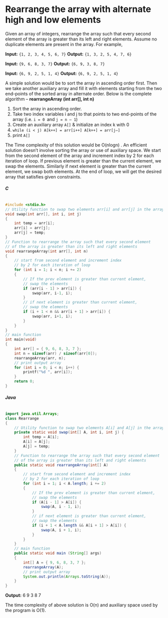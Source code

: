 # Rearrange the array with alternate high and low elements
Given an array of integers, rearrange the array such that every second element of the array is greater than its left and right elements. Assume no duplicate elements are present in the array.
For example,

**Input:** `{1, 2, 3, 4, 5, 6, 7}`
**Output:** `{1, 3, 2, 5, 4, 7, 6}`

**Input:** `{9, 6, 8, 3, 7}`
**Output:** `{6, 9, 3, 8, 7}`

**Input:** `{6, 9, 2, 5, 1, 4}`
**Output:** `{6, 9, 2, 5, 1, 4}`

A simple solution would be to sort the array in ascending order first. Then we take another auxiliary array and fill it with elements starting from the two end-points of the sorted array in alternate order. Below is the complete algorithm –
**rearrangeArray (int arr[], int n)**
1. Sort the array in ascending order.
2. Take two index variables i and j to that points to two end-points of the array
(i.e. `i = 0 `and `j = n – 1`)
3. Create an auxiliary array `A[]` & initialize an index k with 0
4. `while (i < j)
A[k++] = arr[i++]
A[k++] = arr[j–]`
5. print `A[]`

The Time complexity of this solution would be O(nlogn) .
An efficient solution doesn’t involve sorting the array or use of auxiliary space. We start from the second element of the array and increment index by 2 for each iteration of loop. If previous element is greater than the current element, we swap the elements. Similarly if next element is greater than the current element, we swap both elements. At the end of loop, we will get the desired array that satisfies given constraints.

##### C
```C

#include <stdio.h>
// Utility function to swap two elements arr[i] and arr[j] in the array
void swap(int arr[], int i, int j)
{
    int temp = arr[i];
    arr[i] = arr[j];
    arr[j] = temp;
}
// Function to rearrange the array such that every second element
// of the array is greater than its left and right elements
void rearrangeArray(int arr[], int n)
{
    // start from second element and increment index
    // by 2 for each iteration of loop
    for (int i = 1; i < n; i += 2)
    {
        // If the prev element is greater than current element,
        // swap the elements
        if (arr[i - 1] > arr[i]) {
            swap(arr, i-1, i);
        }
        // if next element is greater than current element,
        // swap the elements
        if (i + 1 < n && arr[i + 1] > arr[i]) {
            swap(arr, i+1, i);
        }
    }
}
// main function
int main(void)
{
    int arr[] = { 9, 6, 8, 3, 7 };
    int n = sizeof(arr) / sizeof(arr[0]);
    rearrangeArray(arr, n);
    // print output array
    for (int i = 0; i < n; i++) {
        printf("%d ", arr[i]);
    }
    return 0;
}
```

##### Java
```Java

import java.util.Arrays;
class Rearrange
{
    // Utility function to swap two elements A[i] and A[j] in the array
    private static void swap(int[] A, int i, int j) {
        int temp = A[i];
        A[i] = A[j];
        A[j] = temp;
    }
    // Function to rearrange the array such that every second element
    // of the array is greater than its left and right elements
    public static void rearrangeArray(int[] A)
    {
        // start from second element and increment index
        // by 2 for each iteration of loop
        for (int i = 1; i < A.length; i += 2)
        {
            // If the prev element is greater than current element,
            // swap the elements
            if (A[i - 1] > A[i]) {
                swap(A, i - 1, i);
            }
            // if next element is greater than current element,
            // swap the elements
            if (i + 1 < A.length && A[i + 1] > A[i]) {
                swap(A, i + 1, i);
            }
        }
    }
    // main function
    public static void main (String[] args)
    {
        int[] A = { 9, 6, 8, 3, 7 };
        rearrangeArray(A);
        // print output array
        System.out.println(Arrays.toString(A));
    }
}
```
**Output:**
6 9 3 8 7

The time complexity of above solution is O(n) and auxiliary space used by the program is O(1).
